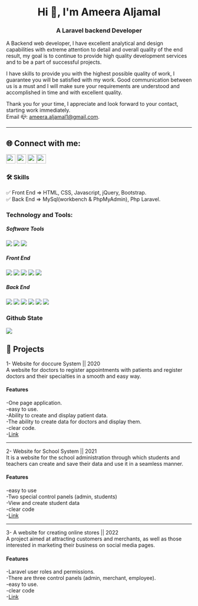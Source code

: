 <h1 align="center">Hi 👋, I'm Ameera Aljamal</h1>
<h3 align="center">A Laravel backend Developer </h3>


A Backend web developer, I have excellent analytical and design capabilities with extreme attention to detail and overall quality of the end result, my goal is to continue to provide high quality development services and to be a part of successful projects.<br>

I have skills to provide you with the highest possible quality of work, I guarantee you will be satisfied with my work. Good communication between us is a must and I will make sure your requirements are understood and accomplished in time and with excellent quality.

Thank you for your time, I appreciate and look forward to your contact, starting work immediately.<br>
Email 📪: ameera.aljamal1@gmail.com.

<hr>

<h2 align="left">🌐 Connect with me:</h2>

<p align="left"><a href="https://twitter.com/ameeraAljamal1"><img src="https://img.shields.io/badge/twitter-%231DA1F2.svg?&style=for-the-badge&logo=twitter&logoColor=white" height=25></a> <a href="https://www.linkedin.com/in/ameera-aljamal-897b1b234/"><img src="https://img.shields.io/badge/linkedin-%230077B5.svg?&style=for-the-badge&logo=linkedin&logoColor=white" height=25></a> <a href="https://www.instagram.com/ameeraAljamal1/"><img src="https://img.shields.io/badge/instagram-%23E4405F.svg?&style=for-the-badge&logo=instagram&logoColor=white" height=25></a><a href="https://discord.com/channels/AmeeraAljamal"><img src="https://img.shields.io/badge/discord-%230077B5.svg?&style=for-the-badge&logo=discord&logoColor=white" height=25></a> 
 
 ### 🛠 Skills
✅ Front End  => HTML, CSS, Javascript, jQuery, Bootstrap. <br>
✅ Back End   => MySql(workbench & PhpMyAdmin), Php Laravel.<br>

<h3 align="left">Technology and Tools:</h3>

##### Software Tools
![](https://img.shields.io/badge/VSCode-informational?style=for-the-badge&logo=visualstudiocode&logoColor=white&color=blue)
![](https://img.shields.io/badge/PHPStorme-informational?style=for-the-badge&logo=phpstorme&logoColor=white&color=blueviolet)
![](https://www.apachefriends.org/)

##### Front End
![](https://img.shields.io/badge/HTML5-informational?style=for-the-badge&logo=html5&logoColor=white&color=orange)
![](https://img.shields.io/badge/CSS3-informational?style=for-the-badge&logo=css3&logoColor=white&color=blue)
![](https://img.shields.io/badge/JavaScript-informational?style=for-the-badge&logo=javascript&logoColor=white&color=yellow)
![](https://img.shields.io/badge/Jquery-informational?style=for-the-badge&logo=jquery&logoColor=white&color=blueviolet)
![](https://img.shields.io/badge/Bootstrap-informational?style=for-the-badge&logo=bootstrap&logoColor=white&color=blueviolet)

##### Back End
![](https://img.shields.io/badge/Laravel-informational?style=for-the-badge&logo=laravel&logoColor=white&color=red)
![](https://img.shields.io/badge/MySQL-informational?style=for-the-badge&logo=mysql&logoColor=white&color=blue)
![](https://img.shields.io/badge/Firebase-informational?style=for-the-badge&logo=firebase&logoColor=white&color=orange)
![](https://img.shields.io/badge/Git-informational?style=for-the-badge&logo=git&logoColor=white&color=red)
![](https://img.shields.io/badge/Postman-informational?style=for-the-badge&logo=postman&logoColor=white&color=orange)
![](https://img.shields.io/badge/Heroku-informational?style=for-the-badge&logo=heroku&logoColor=white&color=blueviolet)


### Github State
<p>
  <a href="https://github.com/gamussa?tab=repositories">
    <img
      align="center"
      src="https://github-readme-stats.vercel.app/api/top-langs?username=ameeraemad&show_icons=true&theme=tokyonight&locale=en&layout=compact"
    />
  </a>
</p>

## 🚀 Projects

1- Website for doccure System || 2020 <br>
   A website for doctors to register appointments with patients and register doctors and their specialties in a smooth and easy way.
   
   #### Features 
   -One page application.<br>
   -easy to use.<br>
   -Ability to create and display patient data.<br>
   -The ability to create data for doctors and display them.<br>
   -clear code.<br>
   -[Link](https://laraveldoccure.herokuapp.com/cms/admin/login)
   
   <hr>
   
 2- Website for School System || 2021 <br>
   It is a website for the school administration through which students and teachers can create and save their data and use it in a seamless manner.
   #### Features
   -easy to use <br>
   -Two special control panels (admin, students) <br>
   -View and create student data <br>
   -clear code <br>
   -[Link](https://github.com/ameeraemad/school-system-laravel-master) <br>
   
   <hr>
  
 3- A website for creating online stores || 2022 <br>
    A project aimed at attracting customers and merchants, as well as those interested in marketing their business on social media pages.
   #### Features
   -Laravel user roles and permissions.<br>
   -There are three control panels (admin, merchant, employee).<br>
   -easy to use.<br>
   -clear code <br>
   -[Link](http://laravel-matjari1.herokuapp.com/ar)<br>

